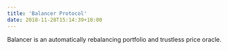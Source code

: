 ```yaml
---
title: 'Balancer Protocol'
date: 2018-11-28T15:14:39+10:00
---
```


Balancer is an automatically rebalancing portfolio and trustless price oracle.
